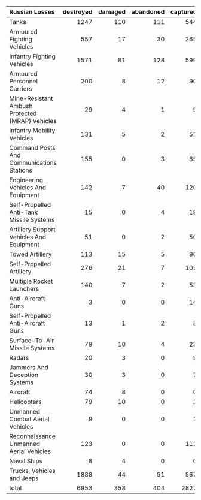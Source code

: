 | Russian Losses                                   |   destroyed |   damaged |   abandoned |   captured |   total |
|:-------------------------------------------------|------------:|----------:|------------:|-----------:|--------:|
| Tanks                                            |        1247 |       110 |         111 |        544 |    2012 |
| Armoured Fighting Vehicles                       |         557 |        17 |          30 |        265 |     869 |
| Infantry Fighting Vehicles                       |        1571 |        81 |         128 |        599 |    2379 |
| Armoured Personnel Carriers                      |         200 |         8 |          12 |         90 |     310 |
| Mine-Resistant Ambush Protected  (MRAP) Vehicles |          29 |         4 |           1 |          9 |      43 |
| Infantry Mobility Vehicles                       |         131 |         5 |           2 |         51 |     189 |
| Command Posts And Communications Stations        |         155 |         0 |           3 |         85 |     243 |
| Engineering Vehicles And Equipment               |         142 |         7 |          40 |        120 |     309 |
| Self-Propelled Anti-Tank Missile Systems         |          15 |         0 |           4 |         19 |      38 |
| Artillery Support Vehicles And Equipment         |          51 |         0 |           2 |         50 |     103 |
| Towed Artillery                                  |         113 |        15 |           5 |         96 |     229 |
| Self-Propelled Artillery                         |         276 |        21 |           7 |        105 |     409 |
| Multiple Rocket Launchers                        |         140 |         7 |           2 |         53 |     202 |
| Anti-Aircraft Guns                               |           3 |         0 |           0 |         14 |      17 |
| Self-Propelled Anti-Aircraft Guns                |          13 |         1 |           2 |          8 |      24 |
| Surface-To-Air Missile Systems                   |          79 |        10 |           4 |         23 |     116 |
| Radars                                           |          20 |         3 |           0 |          9 |      32 |
| Jammers And Deception Systems                    |          30 |         3 |           0 |          7 |      40 |
| Aircraft                                         |          74 |         8 |           0 |          0 |      82 |
| Helicopters                                      |          79 |        10 |           0 |          1 |      90 |
| Unmanned Combat Aerial Vehicles                  |           9 |         0 |           0 |          1 |      10 |
| Reconnaissance Unmanned Aerial Vehicles          |         123 |         0 |           0 |        111 |     234 |
| Naval Ships                                      |           8 |         4 |           0 |          0 |      12 |
| Trucks, Vehicles and Jeeps                       |        1888 |        44 |          51 |        567 |    2550 |
| total                                            |        6953 |       358 |         404 |       2827 |   10542 |
